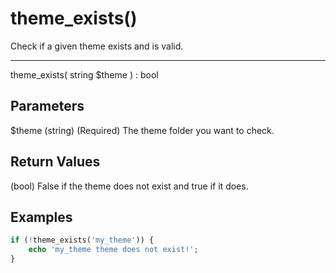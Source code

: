 # theme_exists()

Check if a given theme exists and is valid.

---

theme_exists( string $theme ) : bool

## Parameters

$theme (string) (Required) The theme folder you want to check.

## Return Values

(bool) False if the theme does not exist and true if it does.

## Examples

```php
if (!theme_exists('my_theme')) {
    echo 'my_theme theme does not exist!';
}
```
